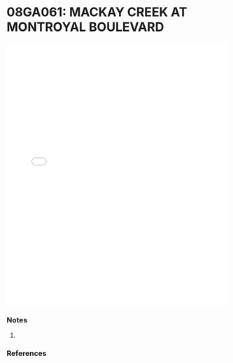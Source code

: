 # 08GA061: MACKAY CREEK AT MONTROYAL BOULEVARD

<iframe src="/_static/stations/08GA061_fdc.html" width="100%" height="600" frameborder="0"></iframe>

### Notes
1. 

### References

